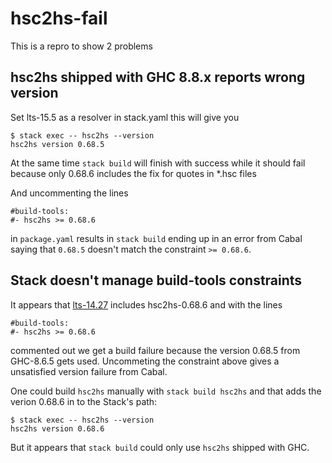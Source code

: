 # hsc2hs-fail

This is a repro to show 2 problems

## hsc2hs shipped with GHC 8.8.x reports wrong version

Set lts-15.5 as a resolver in stack.yaml this will give you

``` 
$ stack exec -- hsc2hs --version
hsc2hs version 0.68.5
```

At the same time `stack build` will finish with success while it should fail
because only 0.68.6 includes the fix for quotes in *.hsc files

And uncommenting the lines

``` 
#build-tools:
#- hsc2hs >= 0.68.6
```

in `package.yaml` results in `stack build` ending up in an error from Cabal
saying that `0.68.5` doesn't match the constraint `>= 0.68.6`.

## Stack doesn't manage build-tools constraints

It appears that [lts-14.27](https://www.stackage.org/lts-14.27) includes hsc2hs-0.68.6
and with the lines

```
#build-tools:
#- hsc2hs >= 0.68.6
```

commented  out we get a build failure because the version 0.68.5 from GHC-8.6.5
gets used. Uncommeting the constraint above gives a unsatisfied version failure
from Cabal.

One could build `hsc2hs` manually with `stack build hsc2hs` and that adds the
verion 0.68.6 in to the Stack's path:

```
$ stack exec -- hsc2hs --version
hsc2hs version 0.68.6
```

But it appears that `stack build` could only use `hsc2hs` shipped with GHC.
